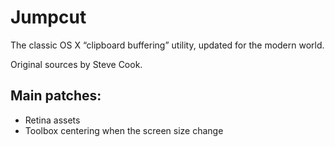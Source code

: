 Jumpcut
=======

The classic OS X “clipboard buffering” utility, updated for the modern world. 

Original sources by Steve Cook.

Main patches:
-------------

- Retina assets
- Toolbox centering when the screen size change
